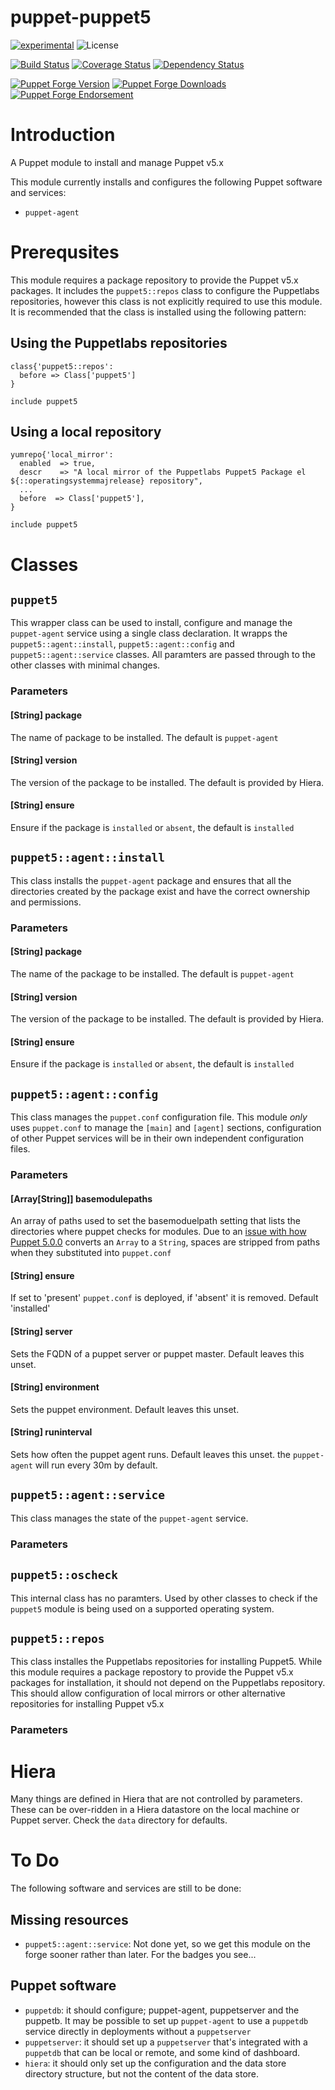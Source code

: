 # puppet-puppet5

[![experimental](http://badges.github.io/stability-badges/dist/experimental.svg)](http://github.com/badges/stability-badges)
![License](https://img.shields.io/badge/license-Apache%202-blue.svg)

[![Build Status](https://travis-ci.org/Aethylred/puppet-puppet5.svg?branch=master)](https://travis-ci.org/Aethylred/puppet-puppet5)
[![Coverage Status](https://coveralls.io/repos/github/Aethylred/puppet-puppet5/badge.svg?branch=master)](https://coveralls.io/github/Aethylred/puppet-puppet5?branch=master)
[![Dependency Status](https://gemnasium.com/badges/github.com/Aethylred/puppet-puppet5.svg)](https://gemnasium.com/github.com/Aethylred/puppet-puppet5)

[![Puppet Forge Version](http://img.shields.io/puppetforge/v/Aethylred/puppet5.svg)](https://forge.puppet.com/Aethylred/puppet5)
[![Puppet Forge Downloads](http://img.shields.io/puppetforge/dt/Aethylred/puppet5.svg)](https://forge.puppet.com/Aethylred/puppet5)
[![Puppet Forge Endorsement](https://img.shields.io/puppetforge/e/Aethylred/puppet5.svg)](https://forge.puppet.com/Aethylred/puppet5)

# Introduction
A Puppet module to install and manage Puppet v5.x

This module currently installs and configures the following Puppet software and services:
- `puppet-agent`

# Prerequsites

This module requires a package repository to provide the Puppet v5.x packages. It includes the `puppet5::repos` class to configure the Puppetlabs repositories, however this class is not explicitly required to use this module. It is recommended that the class is installed using the following pattern:

## Using the Puppetlabs repositories

```puppet
class{'puppet5::repos':
  before => Class['puppet5']
}

include puppet5
```

## Using a local repository

```puppet
yumrepo{'local_mirror':
  enabled  => true,
  descr    => "A local mirror of the Puppetlabs Puppet5 Package el ${::operatingsystemmajrelease} repository",
  ...
  before  => Class['puppet5'],
}

include puppet5
```

# Classes

## `puppet5`

This wrapper class can be used to install, configure and manage the `puppet-agent` service using a single class declaration. It wrapps the `puppet5::agent::install`, `puppet5::agent::config` and `puppet5::agent::service` classes. All paramters are passed through to the other classes with minimal changes.

### Parameters

#### [String] package

The name of package to be installed. The default is `puppet-agent`

#### [String] version

The version of the package to be installed. The default is provided by Hiera.

#### [String] ensure

Ensure if the package is `installed` or `absent`, the default is `installed`

## `puppet5::agent::install`

This class installs the `puppet-agent` package and ensures that all the directories created by the package exist and have the correct ownership and permissions.

### Parameters

#### [String] package

The name of the package to be installed. The default is `puppet-agent`

#### [String] version

The version of the package to be installed. The default is provided by Hiera.

#### [String] ensure

Ensure if the package is `installed` or `absent`, the default is `installed`

## `puppet5::agent::config`

This class manages the `puppet.conf` configuration file. This module _only_ uses `puppet.conf` to manage the `[main]` and `[agent]` sections, configuration of other Puppet services will be in their own independent configuration files.

### Parameters

#### [Array[String]] basemodulepaths

An array of paths used to set the basemoduelpath setting that lists the directories where puppet checks for modules. Due to an [issue with how Puppet 5.0.0](https://tickets.puppetlabs.com/browse/PUP-7760) converts an `Array` to a `String`, spaces are stripped from paths when they substituted into `puppet.conf`

#### [String] ensure

If set to 'present' `puppet.conf` is deployed, if 'absent' it is removed. Default 'installed'

#### [String] server

Sets the FQDN of a puppet server or puppet master. Default leaves this unset.

#### [String] environment

Sets the puppet environment. Default leaves this unset.

#### [String] runinterval

Sets how often the puppet agent runs. Default leaves this unset. the `puppet-agent` will run every 30m by default.

## `puppet5::agent::service`

This class manages the state of the `puppet-agent` service.

### Parameters

## `puppet5::oscheck`

This internal class has no paramters. Used by other classes to check if the `puppet5` module is being used on a supported operating system.

## `puppet5::repos`

This class installes the Puppetlabs repositories for installing Puppet5. While this module requires a package repostory to provide the Puppet v5.x packages for installation, it should not depend on the Puppetlabs repository. This should allow configuration of local mirrors or other alternative repositories for installing Puppet v5.x

### Parameters

# Hiera
Many things are defined in Hiera that are not controlled by parameters. These can be over-ridden in a Hiera datastore on the local machine or Puppet server. Check the `data` directory for defaults.

# To Do

The following software and services are still to be done:

## Missing resources

- `puppet5::agent::service`: Not done yet, so we get this module on the forge sooner rather than later. For the badges you see...

## Puppet software

- `puppetdb`: it should configure; puppet-agent, puppetserver and the puppetb. It may be possible to set up `puppet-agent` to use a `puppetdb` service directly in deployments without a `puppetserver`
- `puppetserver`: it should set up a `puppetserver` that's integrated with a `puppetdb` that can be local or remote, and some kind of dashboard.
- `hiera`: it should only set up the configuration and the data store directory structure, but not the content of the data store.
